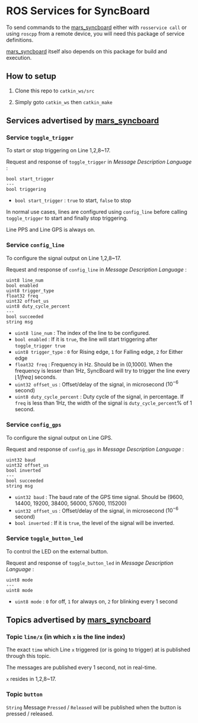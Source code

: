 # ROS Services for SyncBoard

To send commands to the [mars_syncboard](https://github.com/Luxcoldury/mars_syncboard) either with `rosservice call` or using `roscpp` from a remote device, you will need this package of service definitions.

[mars_syncboard](https://github.com/Luxcoldury/mars_syncboard) itself also depends on this package for build and execution.

## How to setup

1. Clone this repo to `catkin_ws/src`

2. Simply goto `catkin_ws` then `catkin_make`


## Services advertised by [mars_syncboard](https://github.com/Luxcoldury/mars_syncboard)

### Service `toggle_trigger`

To start or stop triggering on Line 1,2,8~17.

Request and response of `toggle_trigger` in *Message Description Language* :

```
bool start_trigger
---
bool triggering
```

* `bool start_trigger` : `true` to start, `false` to stop

In normal use cases, lines are configured using `config_line` before calling `toggle_trigger` to start and finally stop triggering.

Line PPS and Line GPS is always on.

### Service `config_line`

To configure the signal output on Line 1,2,8~17.

Request and response of `config_line` in *Message Description Language* :

```
uint8 line_num
bool enabled
uint8 trigger_type
float32 freq
uint32 offset_us
uint8 duty_cycle_percent
---
bool succeeded
string msg
```

* `uint8 line_num` : The index of the line to be configured.
* `bool enabled` : If it is `true`, the line will start triggering after `toggle_trigger true`
* `uint8 trigger_type` : `0` for Rising edge, `1` for Falling edge, `2` for Either edge
* `float32 freq` : Frequency in Hz. Should be in (0,1000]. When the frequency is lesser than 1Hz, SyncBoard will try to trigger the line every $\lfloor 1/freq \rfloor$ seconds.
* `uint32 offset_us` : Offset/delay of the signal, in microsecond ($10^{-6}$ second)
* `uint8 duty_cycle_percent` : Duty cycle of the signal, in percentage. If `freq` is less than 1Hz, the width of the signal is `duty_cycle_percent`% of 1 second.

### Service `config_gps`

To configure the signal output on Line GPS.

Request and response of `config_gps` in *Message Description Language* :

```
uint32 baud
uint32 offset_us
bool inverted
---
bool succeeded
string msg
```

* `uint32 baud` : The baud rate of the GPS time signal. Should be (9600, 14400, 19200, 38400, 56000, 57600, 115200)
* `uint32 offset_us` :  Offset/delay of the signal, in microsecond ($10^{-6}$ second)
* `bool inverted` : If it is `true`, the level of the signal will be inverted.

### Service `toggle_button_led`

To control the LED on the external button.

Request and response of `toggle_button_led` in *Message Description Language* :

```
uint8 mode
---
uint8 mode
```

* `uint8 mode` : `0` for off, `1` for always on, `2` for blinking every 1 second

## Topics advertised by [mars_syncboard](https://github.com/Luxcoldury/mars_syncboard)

### Topic `line/x` (in which `x` is the line index)

The exact `time` which Line `x` triggered (or is going to trigger) at is published through this topic.

The messages are published every 1 second, not in real-time.

`x` resides in 1,2,8~17.

### Topic `button`

`String` Message `Pressed` / `Released` will be published when the button is pressed / released.